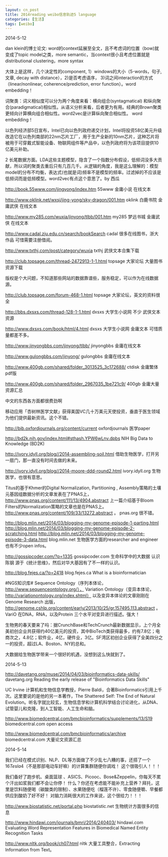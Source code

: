 ```yaml
---
layout: cn_post
title: 2014reading weibo信息轨迹5 language
categories: [生活]
tags: [weibo]
---
```


2014-5-12

dan klein的博士论文: word的context延展至全文，且不考虑词的位置（bow)就变成了topic model之类，more semantic，当context很小且考虑位置就是distributional clustering，more syntax

大体上是这样，几个决定性的component, 1）windows的大小（5-words，句子, 文章, decay with distance），2)是否考虑语序， 3)词之间interaction的方式（linear/nonlinear, coherence/prediction, error function）。word embedding！

词聚类：词义相似度可以分为两个角度来看：横向组合(syntagmatical) 和纵向聚合(paradigmatical)相似性。从语义分析来看，后者更为有用。经典的Brown聚类更倾向计算横向组合相似性。word2vec是计算纵向聚合相似性。 word embedding！

以色列经济部5日宣布，Intel已向以色列政府递交计划，Intel将投资58亿美元升级改造它在以色列南部的22nm芯片工厂，用于生产全新的10nm芯片，这种芯片将被用于可穿戴式智能设备、物联网组件等产品中，以色列政府将为该项目提供10亿美元补助。

2 长尾数据方面。LDA这些主题模型，隐含了一个指数分布假设，低频词没多大贡献，所以词的聚类去重后只有几百几千。从逻辑的角度，我是这么理解的：模型model的分布不均衡，表达式(也就是词)频率不是模型的频率。过滤掉的不应该是低频词而是低频模型。word2vec有点这个意思了。by 西瓜

http://book.55www.com/jingyong/index.htm 55www 金庸小说 在线文本

http://www.oklink.net/wxsj/jing-yong/sky-dragon/001.htm oklink 白鹿书院 金庸武侠 在线文本

http://www.my285.com/wuxia/jinyong/tlbb/001.htm my285 梦远书城 金庸武侠 在线文本

http://www.cadal.zju.edu.cn/search/bookSearch cadal 很多在线图书，浙大作品 可惜需要注册借阅。

http://www.txthj.com/post/category/wuxia txthj 武侠文本合集下载

http://club.topsage.com/thread-2472913-1-1.html topsage 大家论坛 大量图书资源下载

版权是个大问题，不知道那些网站的数据靠谱些，服务稳定，可以作为在线数据源。

http://club.topsage.com/forum-468-1.html topsage 大家论坛，英文的资料很全

http://bbs.dxsxs.com/thread-128-1-1.html dxsxs 大学生小说网 不少 武侠文本资源

http://www.dxsxs.com/book/html/4.html dxsxs 大学生小说网 金庸文本 可惜质量都差不多。

http://www.jinyongbbs.com/jinyong/tlbb/ jinyongbbs 金庸在线文本

http://www.gulongbbs.com/jinyong/ gulongbbs 金庸在线文本

http://www.400gb.com/shared/folder_3013525_3c172688/ ctdisk 金庸繁体 pdf版

http://www.400gb.com/shared/folder_2967035_1be721c9/ 400gb 金庸大量资源汇总

中文的东西各方面都很费劲啊

移动应用「杏树林医学文献」获得美国VC几十万美元天使投资，垂直于医生领域为他们提供最新资讯。这个不错。

http://bib.oxfordjournals.org/content/current oxfordjournals 医学paper

http://bd2k.nih.gov/index.html#sthash.YPW6wLnv.dpbs NIH Big Data to Knowledge (BD2K)

http://ivory.idyll.org/blog//2014-assembling-soil.html 借助生物医学，打开另一扇门，那一直没有时间去做的未来。

http://ivory.idyll.org/blog//2014-moore-ddd-round2.html ivory.idyll.org 生物医学，也很有意思。

Titus的基于Khmer的Digital Normalization, Partitioning , Assembly策略的土壤元基因组数据分析的文章发表在了PNAS上，http://www.pnas.org/content/111/13/4904.abstract 上一篇介绍基于Bloom Filters的Normalization策略的文章也是在PNAS上。http://www.pnas.org/content/109/33/13272.abstract 。 pnas.org 很不错。

http://blog.mlin.net/2014/03/blogging-my-genome-episode-1-parting.html http://blog.mlin.net/2014/03/blogging-my-genome-episode-2-scratching.html http://blog.mlin.net/2014/03/blogging-my-genome-episode-3-data.html blog.mlin.net 生物医学方面的researcher and engineer 也有不少open infos。

http://gossipcoder.com/?p=1335 gossipcoder.com 生命科学中的大数据 认识 陈钢 源于《统计思维》，然后对华大基因有了不一样的认识。

http://blog.fejes.ca/?p=2418 blog.fejes.ca What is a bioinformatician

#NGS知识库# Sequence Ontology（序列本体论， http://www.sequenceontology.org/）， Variation Ontology（变异本体论， http://variationontology.org/index.shtml） 以及变异本体论的文章刚刚在 Genome Research 出版，http://genome.cshlp.org/content/early/2013/10/25/gr.157495.113.abstract 。 VariO 在DNA，RNA，以及Protein 三个水平对变异进行描述。强大！

生物男的春天要来了吗：据CrunchBase和TechCrunch最新数据显示，上个月全美初创企业共获得约40亿美元的投资，其中BioTech类获得最多，约有7.8亿；电商次之，4.8亿；软件业，4亿，硬件业，3亿。SF湾区初创企业获得了全美四分之一的投资，超过LA、Boston、NY的总和。

大数据给生物医学带来一个很好的机遇，没想到这么快就到了。

2014-5-13

http://davetang.org/muse/2014/04/03/bioinformatics-data-skills/ davetang.org Reading the early release of "Bioinformatics Data Skills"

UC Irvine 计算机和生物信息学教授，Pierre Baldi，合著Bioinformatics引用上千次。这里要说的是他的另一本著作，The Shattered Self: The End of Natural Evolution。听名字就比较玄，生物信息学和计算机科学结合讨论进化，从DNA、试管婴儿和克隆，到人工智能、人工生命和脑。

http://www.biomedcentral.com/bmcbioinformatics/supplements/13/S19 biomedcentral.com open access

http://www.biomedcentral.com/bmcbioinformatics/archive biomedcentral.com 大量论文资源汇总

2014-5-14

我们已经在模式识别、NLP、DL等方面做了不少乱七八糟的事，还搭了一个16*Tesla*4（不是那部电动车好嘛）的计算集群随便你调戏！ 这个很吸引人！！！

我们备好了跑步机、桌面篮球 、ASICS、Picooc、Bose&Zeppelin，你每天不累个汗出如浆我们都不会让你停！ 什么？你还在考虑能不能补充上营养？拜托，这里是饮料随便喝（碳酸类的限制）、水果随便吃（榴莲不许）、零食随便嚼、早餐都供应到酸奶了好不好！ 对脑力消耗很大的工作来说，这个很给力！！！

http://www.biostatistic.net/portal.php biostatistic.net 生物统计方面很多的信息

http://www.hindawi.com/journals/bmri/2014/240403/ hindawi.com Evaluating Word Representation Features in Biomedical Named Entity Recognition Tasks

http://www.nltk.org/book/ch07.html nltk 大量工具整合，Extracting Information from Text。




